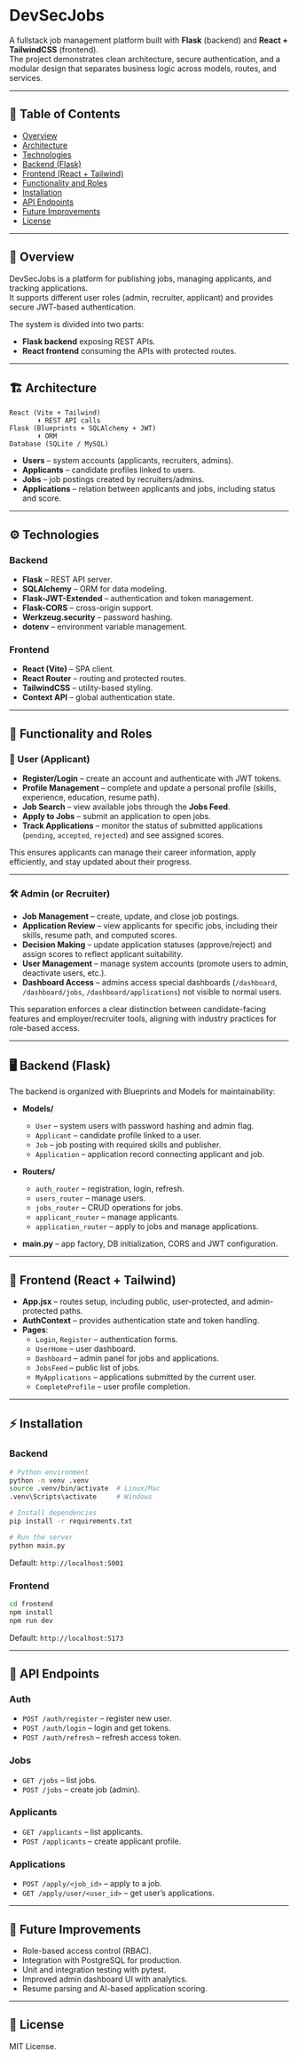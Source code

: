 # DevSecJobs

A fullstack job management platform built with **Flask** (backend) and **React + TailwindCSS** (frontend).  
The project demonstrates clean architecture, secure authentication, and a modular design that separates business logic across models, routes, and services.

---

## 📑 Table of Contents
- [Overview](#overview)  
- [Architecture](#architecture)  
- [Technologies](#technologies)  
- [Backend (Flask)](#backend-flask)  
- [Frontend (React + Tailwind)](#frontend-react--tailwind)  
- [Functionality and Roles](#functionality-and-roles)  
- [Installation](#installation)  
- [API Endpoints](#api-endpoints)  
- [Future Improvements](#future-improvements)  
- [License](#license)  

---

## 📝 Overview
DevSecJobs is a platform for publishing jobs, managing applicants, and tracking applications.  
It supports different user roles (admin, recruiter, applicant) and provides secure JWT-based authentication.  

The system is divided into two parts:  
- **Flask backend** exposing REST APIs.  
- **React frontend** consuming the APIs with protected routes.  

---

## 🏗️ Architecture
```
React (Vite + Tailwind)
       ⬇️ REST API calls
Flask (Blueprints + SQLAlchemy + JWT)
       ⬇️ ORM
Database (SQLite / MySQL)
```

- **Users** – system accounts (applicants, recruiters, admins).  
- **Applicants** – candidate profiles linked to users.  
- **Jobs** – job postings created by recruiters/admins.  
- **Applications** – relation between applicants and jobs, including status and score.  

---

## ⚙️ Technologies
### Backend
- **Flask** – REST API server.  
- **SQLAlchemy** – ORM for data modeling.  
- **Flask-JWT-Extended** – authentication and token management.  
- **Flask-CORS** – cross-origin support.  
- **Werkzeug.security** – password hashing.  
- **dotenv** – environment variable management.  

### Frontend
- **React (Vite)** – SPA client.  
- **React Router** – routing and protected routes.  
- **TailwindCSS** – utility-based styling.  
- **Context API** – global authentication state.  

---

## 🔐 Functionality and Roles

### 👤 User (Applicant)
- **Register/Login** – create an account and authenticate with JWT tokens.  
- **Profile Management** – complete and update a personal profile (skills, experience, education, resume path).  
- **Job Search** – view available jobs through the **Jobs Feed**.  
- **Apply to Jobs** – submit an application to open jobs.  
- **Track Applications** – monitor the status of submitted applications (`pending`, `accepted`, `rejected`) and see assigned scores.  

This ensures applicants can manage their career information, apply efficiently, and stay updated about their progress.  

---

### 🛠️ Admin (or Recruiter)
- **Job Management** – create, update, and close job postings.  
- **Application Review** – view applicants for specific jobs, including their skills, resume path, and computed scores.  
- **Decision Making** – update application statuses (approve/reject) and assign scores to reflect applicant suitability.  
- **User Management** – manage system accounts (promote users to admin, deactivate users, etc.).  
- **Dashboard Access** – admins access special dashboards (`/dashboard`, `/dashboard/jobs`, `/dashboard/applications`) not visible to normal users.  

This separation enforces a clear distinction between candidate-facing features and employer/recruiter tools, aligning with industry practices for role-based access.  

---

## 🖥️ Backend (Flask)
The backend is organized with Blueprints and Models for maintainability:  

- **Models/**  
  - `User` – system users with password hashing and admin flag.  
  - `Applicant` – candidate profile linked to a user.  
  - `Job` – job posting with required skills and publisher.  
  - `Application` – application record connecting applicant and job.  

- **Routers/**  
  - `auth_router` – registration, login, refresh.  
  - `users_router` – manage users.  
  - `jobs_router` – CRUD operations for jobs.  
  - `applicant_router` – manage applicants.  
  - `application_router` – apply to jobs and manage applications.  

- **main.py** – app factory, DB initialization, CORS and JWT configuration.  

---

## 🎨 Frontend (React + Tailwind)
- **App.jsx** – routes setup, including public, user-protected, and admin-protected paths.  
- **AuthContext** – provides authentication state and token handling.  
- **Pages**:
  - `Login`, `Register` – authentication forms.  
  - `UserHome` – user dashboard.  
  - `Dashboard` – admin panel for jobs and applications.  
  - `JobsFeed` – public list of jobs.  
  - `MyApplications` – applications submitted by the current user.  
  - `CompleteProfile` – user profile completion.  

---

## ⚡ Installation
### Backend
```bash
# Python environment
python -m venv .venv
source .venv/bin/activate  # Linux/Mac
.venv\Scripts\activate     # Windows

# Install dependencies
pip install -r requirements.txt

# Run the server
python main.py
```
Default: `http://localhost:5001`

### Frontend
```bash
cd frontend
npm install
npm run dev
```
Default: `http://localhost:5173`

---

## 📡 API Endpoints
### Auth
- `POST /auth/register` – register new user.  
- `POST /auth/login` – login and get tokens.  
- `POST /auth/refresh` – refresh access token.  

### Jobs
- `GET /jobs` – list jobs.  
- `POST /jobs` – create job (admin).  

### Applicants
- `GET /applicants` – list applicants.  
- `POST /applicants` – create applicant profile.  

### Applications
- `POST /apply/<job_id>` – apply to a job.  
- `GET /apply/user/<user_id>` – get user’s applications.  

---

## 🚀 Future Improvements
- Role-based access control (RBAC).  
- Integration with PostgreSQL for production.  
- Unit and integration testing with pytest.  
- Improved admin dashboard UI with analytics.  
- Resume parsing and AI-based application scoring.  

---

## 📄 License
MIT License.  
